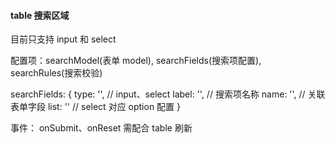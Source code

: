 #### table 搜索区域

目前只支持 input 和 select

配置项：searchModel(表单 model), searchFields(搜索项配置), searchRules(搜索校验)

searchFields: {
type: '', // input、select
label: '', // 搜索项名称
name: '', // 关联表单字段
list: '' // select 对应 option 配置
}

事件： onSubmit、onReset 需配合 table 刷新
